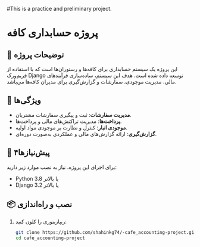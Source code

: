 #This is a practice and preliminary project.

# پروژه حسابداری کافه


## 📝 توضیحات پروژه

این پروژه یک سیستم حسابداری برای کافه‌ها و رستوران‌ها است که با استفاده از فریم‌ورک Django توسعه داده شده است. هدف این سیستم، ساده‌سازی فرآیندهای مالی، مدیریت موجودی، سفارشات و گزارش‌گیری برای مدیران کافه‌ها می‌باشد.

## 🚀 ویژگی‌ها

- **مدیریت سفارشات**: ثبت و پیگیری سفارشات مشتریان.
- **پرداخت‌ها**: مدیریت تراکنش‌های مالی و پرداخت‌ها.
- **موجودی انبار**: کنترل و نظارت بر موجودی مواد اولیه.
- **گزارش‌گیری**: ارائه گزارش‌های مالی و عملکردی به‌صورت دوره‌ای.

## 🔧 پیش‌نیازها۴

برای اجرای این پروژه، نیاز به نصب موارد زیر دارید:

- Python 3.8 یا بالاتر
- Django 3.2 یا بالاتر

## 📦 نصب و راه‌اندازی

1. ریپازیتوری را کلون کنید:

   ```bash
   git clone https://github.com/shahinkg74/-cafe_accounting-project.git
   cd cafe_accounting-project
